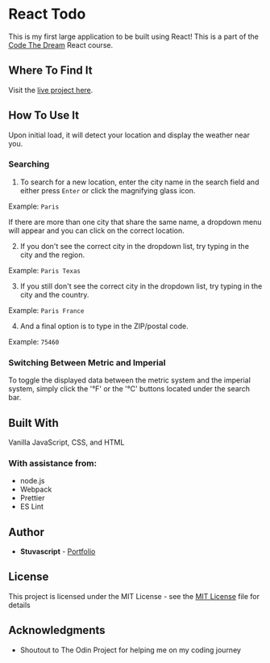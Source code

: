 # React Todo

This is my first large application to be built using React! This is a part of the [Code The Dream](https://codethedream.org/) React course.

## Where To Find It

Visit the [live project here](https://stuvascript.github.io/weather-app/).

## How To Use It

Upon initial load, it will detect your location and display the weather near you.

### Searching

1. To search for a new location, enter the city name in the search field and either press `Enter` or click the magnifying glass icon.

Example: `Paris`

If there are more than one city that share the same name, a dropdown menu will appear and you can click on the correct location.

2. If you don't see the correct city in the dropdown list, try typing in the city and the region.

Example: `Paris Texas`

3. If you still don't see the correct city in the dropdown list, try typing in the city and the country.

Example: `Paris France`

4. And a final option is to type in the ZIP/postal code.

Example: `75460`

### Switching Between Metric and Imperial

To toggle the displayed data between the metric system and the imperial system, simply click the '°F' or the '°C' buttons located under the search bar.

## Built With

Vanilla JavaScript, CSS, and HTML

### With assistance from:

- node.js
- Webpack
- Prettier
- ES Lint

## Author

- **Stuvascript** - [Portfolio](https://stuvascript.github.io/portfolio/)

## License

This project is licensed under the MIT License - see the [MIT License](https://choosealicense.com/licenses/mit/) file for details

## Acknowledgments

- Shoutout to The Odin Project for helping me on my coding journey
